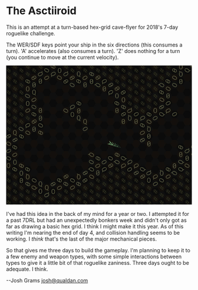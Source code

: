 The Asctiiroid
==============

This is an attempt at a turn-based hex-grid cave-flyer for
2018's 7-day roguelike challenge.

The WER/SDF keys point your ship in the six directions (this
consumes a turn).  'A' accelerates (also consumes a turn).  'Z'
does nothing for a turn (you continue to move at the current
velocity).

![screenshot](asctiiroid.jpg)

I've had this idea in the back of my mind for a year or two.  I
attempted it for a past 7DRL but had an unexpectedly bonkers
week and didn't only got as far as drawing a basic hex grid.  I
think I might make it this year.  As of this writing I'm nearing
the end of day 4, and collision handling seems to be working.  I
*think* that's the last of the major mechanical pieces.

So that gives me three days to build the gameplay.  I'm planning
to keep it to a few enemy and weapon types, with some simple
interactions between types to give it a little bit of that
roguelike zaniness.  Three days ought to be adequate.  I think.

--Josh Grams <josh@qualdan.com>
